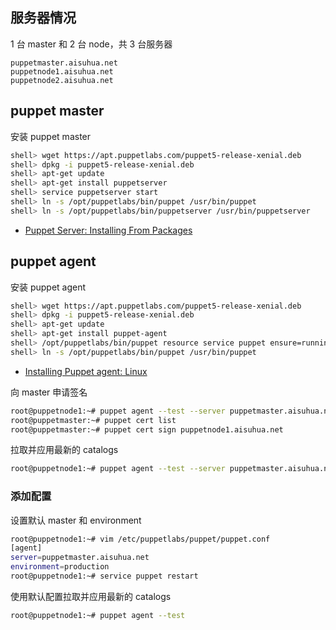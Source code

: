 ## 服务器情况

1 台 master 和 2 台 node，共 3 台服务器

```
puppetmaster.aisuhua.net
puppetnode1.aisuhua.net
puppetnode2.aisuhua.net
```

## puppet master

安装 puppet master

```sh
shell> wget https://apt.puppetlabs.com/puppet5-release-xenial.deb
shell> dpkg -i puppet5-release-xenial.deb
shell> apt-get update
shell> apt-get install puppetserver
shell> service puppetserver start
shell> ln -s /opt/puppetlabs/bin/puppet /usr/bin/puppet
shell> ln -s /opt/puppetlabs/bin/puppetserver /usr/bin/puppetserver
```

- [Puppet Server: Installing From Packages](https://puppet.com/docs/puppetserver/5.3/install_from_packages.html)

## puppet agent

安装 puppet agent

```sh
shell> wget https://apt.puppetlabs.com/puppet5-release-xenial.deb
shell> dpkg -i puppet5-release-xenial.deb
shell> apt-get update
shell> apt-get install puppet-agent
shell> /opt/puppetlabs/bin/puppet resource service puppet ensure=running enable=true
shell> ln -s /opt/puppetlabs/bin/puppet /usr/bin/puppet
```

- [Installing Puppet agent: Linux](https://puppet.com/docs/puppet/5.5/install_linux.html)

向 master 申请签名

```sh
root@puppetnode1:~# puppet agent --test --server puppetmaster.aisuhua.net
root@puppetmaster:~# puppet cert list
root@puppetmaster:~# puppet cert sign puppetnode1.aisuhua.net
```

拉取并应用最新的 catalogs

```sh
root@puppetnode1:~# puppet agent --test --server puppetmaster.aisuhua.net
```

### 添加配置

设置默认 master 和 environment

```sh
root@puppetnode1:~# vim /etc/puppetlabs/puppet/puppet.conf
[agent]
server=puppetmaster.aisuhua.net
environment=production
root@puppetnode1:~# service puppet restart
```

使用默认配置拉取并应用最新的 catalogs

```sh
root@puppetnode1:~# puppet agent --test
```



